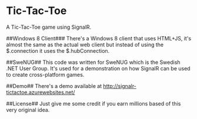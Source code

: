 Tic-Tac-Toe
===========

A Tic-Tac-Toe game using SignalR.

##Windows 8 Client###
There's a Windows 8 client that uses HTML+JS, it's almost the same as the actual web client but instead of using the $.connection it uses the $.hubConnection.

##SweNUG##
This code was written for SweNUG which is the Swedish .NET User Group. It's used for a demonstration on how SignalR can be used to create cross-platform games.

##Demo##
There's a demo available at http://signalr-tictactoe.azurewebsites.net/

##License##
Just give me some credit if you earn millions based of this very original idea.